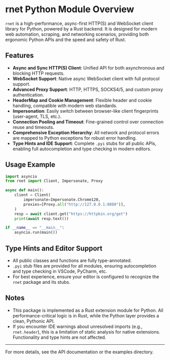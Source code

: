 # rnet Python Module Overview

`rnet` is a high-performance, async-first HTTP(S) and WebSocket client library for Python, powered by a Rust backend. It is designed for modern web automation, scraping, and networking scenarios, providing both ergonomic Python APIs and the speed and safety of Rust.

## Features

- **Async and Sync HTTP(S) Client**: Unified API for both asynchronous and blocking HTTP requests.
- **WebSocket Support**: Native async WebSocket client with full protocol support.
- **Advanced Proxy Support**: HTTP, HTTPS, SOCKS4/5, and custom proxy authentication.
- **HeaderMap and Cookie Management**: Flexible header and cookie handling, compatible with modern web standards.
- **Impersonation**: Easily switch between browser-like client fingerprints (user-agent, TLS, etc.).
- **Connection Pooling and Timeout**: Fine-grained control over connection reuse and timeouts.
- **Comprehensive Exception Hierarchy**: All network and protocol errors are mapped to Python exceptions for robust error handling.
- **Type Hints and IDE Support**: Complete `.pyi` stubs for all public APIs, enabling full autocompletion and type checking in modern editors.

## Usage Example

```python
import asyncio
from rnet import Client, Impersonate, Proxy

async def main():
    client = Client(
        impersonate=Impersonate.Chrome120,
        proxies=[Proxy.all("http://127.0.0.1:8080")],
    )
    resp = await client.get("https://httpbin.org/get")
    print(await resp.text())

if __name__ == "__main__":
    asyncio.run(main())
```

## Type Hints and Editor Support

- All public classes and functions are fully type-annotated.
- `.pyi` stub files are provided for all modules, ensuring autocompletion and type checking in VSCode, PyCharm, etc.
- For best experience, ensure your editor is configured to recognize the `rnet` package and its stubs.

## Notes

- This package is implemented as a Rust extension module for Python. All performance-critical logic is in Rust, while the Python layer provides a clean, Pythonic API.
- If you encounter IDE warnings about unresolved imports (e.g., `rnet.header`), this is a limitation of static analysis for native extensions. Functionality and type hints are not affected.

---

For more details, see the API documentation or the examples directory.
